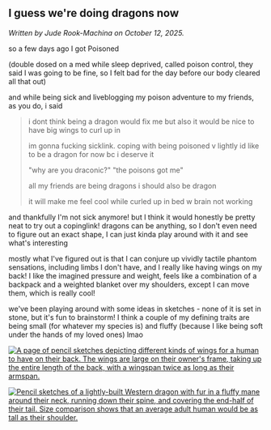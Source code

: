 <h2>I guess we're doing dragons now</h2>

<p><i>Written by Jude Rook-Machina on October 12, 2025.</i></p>

<p>so a few days ago I got Poisoned</p>

<p>(double dosed on a med while sleep deprived, called poison control, they said I was going to be fine, so I felt bad for the day before our body cleared all that out)</p>

<p>and while being sick and liveblogging my poison adventure to my friends, as you do, i said</p>

<blockquote>
<p>i dont think being a dragon would fix me but also it would be nice to have big wings to curl up in</p>
<p>im gonna fucking sicklink. coping with being poisoned v lightly id like to be a dragon for now bc i deserve it</p>
<p>"why are you draconic?" "the poisons got me"</p>
<p>all my friends are being dragons i should also be dragon</p>
<p>it will make me feel cool while curled up in bed w brain not working</p>
</blockquote>

<p>and thankfully I'm not sick anymore! but I think it would honestly be pretty neat to try out a copinglink! dragons can be anything, so I don't even need to figure out an exact shape, I can just kinda play around with it and see what's interesting</p>

<p>mostly what I've figured out is that I can conjure up vividly tactile phantom sensations, including limbs I don't have, and I really like having wings on my back! I like the imagined pressure and weight, feels like a combination of a backpack and a weighted blanket over my shoulders, except I can move them, which is really cool!</p>

<p>we've been playing around with some ideas in sketches - none of it is set in stone, but it's fun to brainstorm! I think a couple of my defining traits are being small (for whatever my species is) and fluffy (because I like being soft under the hands of my loved ones) lmao</p>

<a href="https://ibb.co/VpS5Mb4Y"><img src="https://i.ibb.co/QjNtYhwv/PXL-20251002-200257174-2.jpg" alt="A page of pencil sketches depicting different kinds of wings for a human to have on their back. The wings are large on their owner's frame, taking up the entire length of the back, with a wingspan twice as long as their armspan." border="0" /></a>

<a href="https://ibb.co/XxxJw8DK"><img src="https://i.ibb.co/F447PVXy/jude-dragon.jpg" alt="Pencil sketches of a lightly-built Western dragon with fur in a fluffy mane around their neck, running down their spine, and covering the end-half of their tail. Size comparison shows that an average adult human would be as tall as their shoulder." border="0" /></a>
